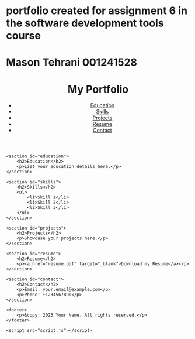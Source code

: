 # portfolio created for assignment 6 in the software development tools course

# Mason Tehrani 001241528

<!DOCTYPE html>
<html lang="en">
<head>
    <meta charset="UTF-8">
    <meta name="viewport" content="width=device-width, initial-scale=1.0">
    <title>My Portfolio</title>
    <link rel="stylesheet" href="styles.css">
</head>
<body>
    <header>
        <h1>My Portfolio</h1>
        <nav>
            <ul>
                <li><a href="#education">Education</a></li>
                <li><a href="#skills">Skills</a></li>
                <li><a href="#projects">Projects</a></li>
                <li><a href="#resume">Resume</a></li>
                <li><a href="#contact">Contact</a></li>
            </ul>
        </nav>
    </header>
    
    <section id="education">
        <h2>Education</h2>
        <p>List your education details here.</p>
    </section>
    
    <section id="skills">
        <h2>Skills</h2>
        <ul>
            <li>Skill 1</li>
            <li>Skill 2</li>
            <li>Skill 3</li>
        </ul>
    </section>
    
    <section id="projects">
        <h2>Projects</h2>
        <p>Showcase your projects here.</p>
    </section>
    
    <section id="resume">
        <h2>Resume</h2>
        <p><a href="resume.pdf" target="_blank">Download my Resume</a></p>
    </section>
    
    <section id="contact">
        <h2>Contact</h2>
        <p>Email: your.email@example.com</p>
        <p>Phone: +1234567890</p>
    </section>
    
    <footer>
        <p>&copy; 2025 Your Name. All rights reserved.</p>
    </footer>
    
    <script src="script.js"></script>
</body>
</html>
